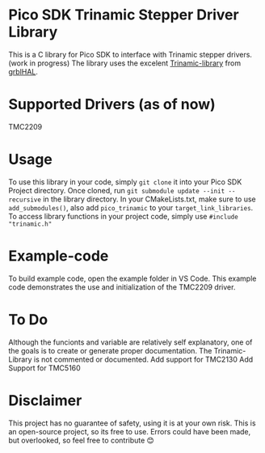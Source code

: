 # Pico SDK Trinamic Stepper Driver Library

This is a C library for Pico SDK to interface with Trinamic stepper drivers. (work in progress)
The library uses the excelent [Trinamic-library](https://github.com/terjeio/Trinamic-library) from [grblHAL](https://github.com/grblHAL).

# Supported Drivers (as of now)

TMC2209

# Usage

To use this library in your code, simply `git clone` it into your Pico SDK Project directory. Once cloned, run `git submodule update --init --recursive` in the library directory.
In your CMakeLists.txt, make sure to use `add_submodules()`, also add `pico_trinamic` to your `target_link_libraries`. To access library functions in your project code, simply use `#include "trinamic.h"`

# Example-code

To build example code, open the example folder in VS Code. This example code demonstrates the use and initialization of the TMC2209 driver.

# To Do

Although the funcionts and variable are relatively self explanatory, one of the goals is to create or generate proper documentation. The Trinamic-Library is not commented or documented.
Add support for TMC2130
Add Support for TMC5160

# Disclaimer

This project has no guarantee of safety, using it is at your own risk. This is an open-source project, so its free to use. 
Errors could have been made, but overlooked, so feel free to contribute :blush: